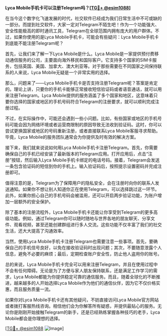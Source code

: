 **Lyca Mobile手机卡可以注册Telegram吗？[[TG💪+ @esim1088](https://t.me/s/esim1088)]**

在当今这个数字化飞速发展的时代，社交软件已经成为我们日常生活中不可或缺的一部分。而提到社交软件，大家一定对Telegram不陌生吧！作为一个功能强大、安全性能极高的即时通讯工具，Telegram在全球范围内拥有庞大的用户群体。不过，如果你使用的是Lyca Mobile手机卡，可能会有些疑问：Lyca Mobile手机卡到底能不能注册Telegram呢？

首先，让我们来了解一下Lyca Mobile是什么。Lyca Mobile是一家提供预付费移动通信服务的公司，主要面向海外移民和国际客户。它支持多个国家的SIM卡服务，包括英国、美国、加拿大、澳大利亚等。对于那些需要在不同国家之间保持联系的人来说，Lyca Mobile无疑是一个非常实用的选择。

那么，问题来了——Lyca Mobile手机卡是否支持注册Telegram呢？答案是肯定的。理论上讲，只要你的手机卡能够正常接收短信验证码或者语音通话，就可以用来注册Telegram。Lyca Mobile提供的服务涵盖了多个国家和地区，这意味着只要你选择的国家或地区的手机号码符合Telegram的注册要求，就可以顺利完成注册过程。

不过，在实际操作中，可能还会遇到一些小问题。比如，有些国家或地区的手机号码可能会因为网络环境或者运营商限制的原因导致无法收到验证码。这时，你可以尝试更换国家或地区的号码重新注册，或者直接联系Lyca Mobile客服寻求帮助。毕竟，Lyca Mobile的服务团队通常会为你提供及时有效的解决方案。

接下来，我们就来说说如何用Lyca Mobile手机卡注册Telegram。首先，你需要确保自己的手机已经安装了最新版本的Telegram应用。打开应用后，点击“注册”按钮，然后输入Lyca Mobile手机卡绑定的电话号码。接着，Telegram会发送一条包含验证码的短信到你的手机上。输入验证码后，按照提示设置密码并完成注册即可。

值得注意的是，Telegram为了保障用户的隐私安全，会在注册时向你的联系人发送通知。如果你不想让别人知道你正在使用Telegram，可以选择跳过这一环节。此外，如果你担心自己的手机号码会被滥用，还可以开启两步验证功能，为账户增加一层额外的安全保护。

除了基本的注册流程外，Lyca Mobile手机卡还能让你享受到Telegram的更多高级功能。例如，通过Telegram你可以随时随地与世界各地的朋友聊天、分享文件、观看视频，甚至还能创建群组进行多人交流。这些功能不仅丰富了我们的社交生活，还大大提高了沟通效率。

当然，使用Lyca Mobile手机卡注册Telegram也需要注意一些事项。首先，要确保自己的手机信号良好，以免在接收验证码时出现问题；其次，不要随意泄露个人信息，避免不必要的麻烦；最后，定期检查账户安全性，防止他人盗用你的账号。

总的来说，Lyca Mobile手机卡完全可以用来注册Telegram，并且在使用过程中不会有任何障碍。无论是为了方便与家人朋友保持联系，还是满足工作学习的需求，Lyca Mobile都能为你提供稳定可靠的通信服务。而且，随着全球化的不断推进，越来越多的人开始选择Lyca Mobile作为他们的通信伙伴，因为它不仅价格实惠，而且服务质量一流。

如果你对Lyca Mobile手机卡还有其他疑问，不妨直接访问Lyca Mobile官方网站或者拨打客服热线咨询。相信他们会为你解答所有疑惑，并提供最贴心的服务。无论你是刚刚开始接触Telegram的新手，还是已经熟练掌握各种技巧的老手，Lyca Mobile都会是你理想的选择。

[[TG💪+ @esim1088](https://t.me/s/esim1088) ![Image](https://i.postimg.cc/4NQfJmqS/Snipaste-2025-05-13-00-14-12.png)]